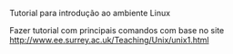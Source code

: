 
Tutorial para introdução ao ambiente Linux

Fazer tutorial com principais comandos com base no site http://www.ee.surrey.ac.uk/Teaching/Unix/unix1.html
